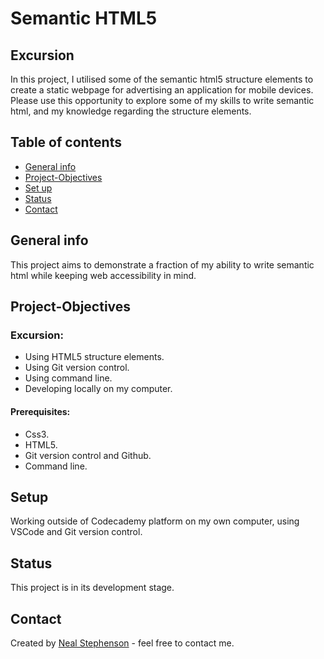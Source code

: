 # Semantic HTML5
## Excursion
 In this project, I utilised some of the semantic html5 structure elements to create a static webpage for advertising an application for mobile devices. Please use this opportunity to explore some of my skills to write semantic html, and my knowledge regarding the structure elements.
## Table of contents
* [General info](#general-info)
* [Project-Objectives](#project-objectives)
* [Set up](#setup)
* [Status](#status)
* [Contact](#contact)

## General info

This project aims to demonstrate a fraction of my ability to write semantic html while keeping web accessibility in mind.

##  Project-Objectives
###  Excursion:
  *  Using HTML5 structure elements.
  *  Using Git version control.
  *  Using command line.
  *  Developing locally on my computer.

#### Prerequisites:
  *  Css3.
  *  HTML5.
  *  Git version control and Github.
  *  Command line.

## Setup
Working outside of Codecademy platform on my own computer, using VSCode and Git version control.

## Status
This project is in its development stage.

## Contact
Created by [Neal Stephenson](mailto:nealstephenson38@hotmail.co.uk) - feel free to contact me.
